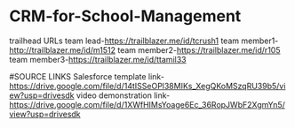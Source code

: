 # CRM-for-School-Management

trailhead URLs
team lead-https://trailblazer.me/id/tcrush1
team member1-http://trailblazer.me/id/m1512
team member2-https://trailblazer.me/id/r105
team member3-https://trailblazer.me/id/ttamil33

#SOURCE LINKS
Salesforce template link-https://drive.google.com/file/d/14tISSeOPl38MIKs_XegQKoMSzqRU39b5/view?usp=drivesdk
video demonstration link-https://drive.google.com/file/d/1XWfHIMsYoage6Ec_36RopJWbF2XgmYn5/view?usp=drivesdk
